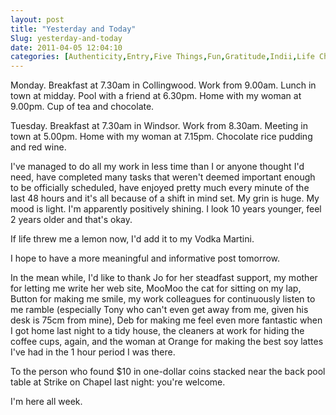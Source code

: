 ```yaml
---
layout: post
title: "Yesterday and Today"
Slug: yesterday-and-today
date: 2011-04-05 12:04:10
categories: [Authenticity,Entry,Five Things,Fun,Gratitude,Indii,Life Changing Event,Manifestation,Money,Opportunity,Personal,Perspective,Work]
---
```

Monday. Breakfast at 7.30am in Collingwood. Work from 9.00am. Lunch in town at midday. Pool with a friend at 6.30pm. Home with my woman at 9.00pm. Cup of tea and chocolate.

Tuesday. Breakfast at 7.30am in Windsor. Work from 8.30am. Meeting in town at 5.00pm. Home with my woman at 7.15pm. Chocolate rice pudding and red wine.

I've managed to do all my work in less time than I or anyone thought I'd need, have completed many tasks that weren't deemed important enough to be officially scheduled, have enjoyed pretty much every minute of the last 48 hours and it's all because of a shift in mind set. My grin is huge. My mood is light. I'm apparently positively shining. I look 10 years younger, feel 2 years older and that's okay.

If life threw me a lemon now, I'd add it to my Vodka Martini.

I hope to have a more meaningful and informative post tomorrow.

In the mean while, I'd like to thank Jo for her steadfast support, my mother for letting me write her web site, MooMoo the cat for sitting on my lap, Button for making me smile, my work colleagues for continuously listen to me ramble (especially Tony who can't even get away from me, given his desk is 75cm from mine), Deb for making me feel even more fantastic when I got home last night to a tidy house, the cleaners at work for hiding the coffee cups, again, and the woman at Orange for making the best soy lattes I've had in the 1 hour period I was there.

To the person who found $10 in one-dollar coins stacked near the back pool table at Strike on Chapel last night: you're welcome.

I'm here all week.
